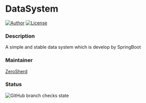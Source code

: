 # DataSystem

[![Author](https://img.shields.io/badge/Author-ZeroSherd-red.svg "Author")](https://www.zerosherd.site)
[![License](https://img.shields.io/badge/license-MIT-blue.svg)](LICENSE)

### Description
A simple and stable data system which is develop by SpringBoot

### Maintainer
[ZeroSherd](https://github.com/ZeroSherd)

### Status
![GitHub branch checks state](https://img.shields.io/github/checks-status/ZeroSherd/DataSystem/OfficialPublishVersion?color=Yellow&label=Status)
